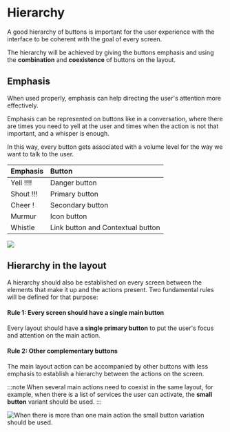 # Hierarchy

A good hierarchy of buttons is important for the user experience with the interface to be coherent with the goal of every screen. 

The hierarchy will be achieved by giving the buttons emphasis and using the **combination** and **coexistence** of buttons on the layout.

## Emphasis

When used properly, emphasis can help directing the user's attention more effectively. ‌ 

Emphasis can be represented on buttons like in a conversation, where there are times you need to yell at the user and times when the action is not that important, and a whisper is enough. 

In this way, every button gets associated with a volume level for the way we want to talk to the user.

| Emphasis | Button |
| :--- | :--- |
| Yell !!!! | Danger button |
| Shout !!! | Primary button |
| Cheer ! | Secondary button |
| Murmur | Icon button |
| Whistle | Link button and Contextual button |

![](../.gitbook/assets/enfasis_03.png)

## Hierarchy in the layout

A hierarchy should also be established on every screen between the elements that make it up and the actions present. Two fundamental rules will be defined for that purpose:

#### Rule 1: Every screen should have a single main button

Every layout should have **a single primary button** to put the user's focus and attention on the main action.

#### Rule 2: Other complementary buttons

The main layout action can be accompanied by other buttons with less emphasis to establish a hierarchy between the actions on the screen.

:::note
When several main actions need to coexist in the same layout, for example, when there is a list of services the user can activate, the **small button** variant should be used.
:::

![When there is more than one main action the small button variation should be used.](../.gitbook/assets/jerarquia-greater-than-small-not-normal.png)

